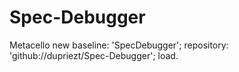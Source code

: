 # Spec-Debugger

Metacello new
    baseline: 'SpecDebugger';
    repository: 'github://dupriezt/Spec-Debugger';
    load.
